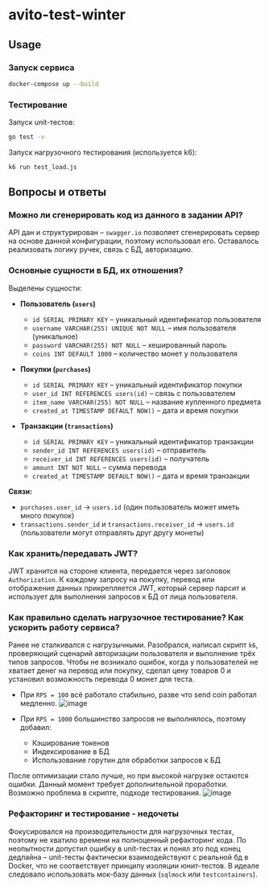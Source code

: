 # avito-test-winter

## Usage

### Запуск сервиса
```sh
docker-compose up --build
```

### Тестирование
Запуск unit-тестов:
```sh
go test -v
```

Запуск нагрузочного тестирования (используется k6):
```sh
k6 run test_load.js
```

## Вопросы и ответы

### Можно ли сгенерировать код из данного в задании API?
API дан и структурирован – `swagger.io` позволяет сгенерировать сервер на основе данной конфигурации, поэтому использовал его. Оставалось реализовать логику ручек, связь с БД, авторизацию.

### Основные сущности в БД, их отношения?
Выделены сущности:
- **Пользователь (`users`)**
  - `id SERIAL PRIMARY KEY` – уникальный идентификатор пользователя
  - `username VARCHAR(255) UNIQUE NOT NULL` – имя пользователя (уникальное)
  - `password VARCHAR(255) NOT NULL` – хешированный пароль
  - `coins INT DEFAULT 1000` – количество монет у пользователя
  
- **Покупки (`purchases`)**
  - `id SERIAL PRIMARY KEY` – уникальный идентификатор покупки
  - `user_id INT REFERENCES users(id)` – связь с пользователем
  - `item_name VARCHAR(255) NOT NULL` – название купленного предмета
  - `created_at TIMESTAMP DEFAULT NOW()` – дата и время покупки

- **Транзакции (`transactions`)**
  - `id SERIAL PRIMARY KEY` – уникальный идентификатор транзакции
  - `sender_id INT REFERENCES users(id)` – отправитель
  - `receiver_id INT REFERENCES users(id)` – получатель
  - `amount INT NOT NULL` – сумма перевода
  - `created_at TIMESTAMP DEFAULT NOW()` – дата и время транзакции

**Связи:**
- `purchases.user_id` → `users.id` (один пользователь может иметь много покупок)
- `transactions.sender_id` и `transactions.receiver_id` → `users.id` (пользователи могут отправлять друг другу монеты)

### Как хранить/передавать JWT?
JWT хранится на стороне клиента, передается через заголовок `Authorization`. К каждому запросу на покупку, перевод или отображение данных прикрепляется JWT, который сервер парсит и использует для выполнения запросов к БД от лица пользователя.

### Как правильно сделать нагрузочное тестирование? Как ускорить работу сервиса?
Ранее не сталкивался с нагрузычными. Разобрался, написал скрипт `k6`, проверяющий сценарий авторизации пользователя и выполнение трёх типов запросов. Чтобы не возникало ошибок, когда у пользователей не хватает денег на перевод или покупку, сделал цену товаров 0 и установил возможность перевода 0 монет для теста.
- При `RPS = 100` всё работало стабильно, разве что send coin работал медленно. 
  ![image](https://github.com/user-attachments/assets/6736584c-65ae-43e4-a0fc-4529192c52a4)

- При `RPS = 1000` большинство запросов не выполнялось, поэтому добавил:
  - Кэширование токенов
  - Индексирование в БД
  - Использование горутин для обработки запросов к БД

После оптимизации стало лучше, но при высокой нагрузке остаются ошибки. Данный момент требует дополнительной проработки. Возможно проблема в скрипте, подходе тестирования.
![image](https://github.com/user-attachments/assets/368f0037-a59a-412e-bb7a-d1910c9b211d)


### Рефакторинг и тестирование - недочеты
Фокусировался на производительности для нагрузочных тестах, поэтому не хватило времени на полноценный рефакторинг кода. По неопытности допустил ошибку в unit-тестах и понял это под конец дедлайна – unit-тесты фактически взаимодействуют с реальной бд в Docker, что не соответствует принципу изоляции юнит-тестов. В идеале следовало использовать мок-базу данных (`sqlmock` или `testcontainers`). 
